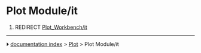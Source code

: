 # Plot Module/it
1.  REDIRECT [Plot_Workbench/it](Plot_Workbench/it.md)



---
⏵ [documentation index](../README.md) > [Plot](Plot_Workbench.md) > Plot Module/it
